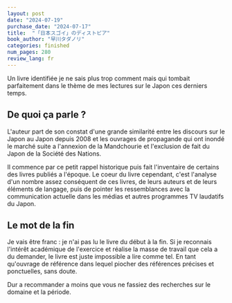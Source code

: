 ```yaml
---
layout: post
date: "2024-07-19"
purchase_date: "2024-07-17"
title:  "「日本スゴイ」のディストピア"
book_author: "早川タダノリ"
categories: finished
num_pages: 280
review_lang: fr
---
```


Un livre identifiée je ne sais plus trop comment mais qui tombait parfaitement dans le thème de mes lectures sur le Japon ces derniers temps.

## De quoi ça parle ?

L'auteur part de son constat d'une grande similarité entre les discours sur le Japon au Japon depuis 2008 et les ouvrages de propagande qui ont inondé le marché suite a l'annexion de la Mandchourie et l'exclusion de fait du Japon de la Société des Nations.

Il commence par ce petit rappel historique puis fait l'inventaire de certains des livres publiés a l'époque. Le coeur du livre cependant, c'est l'analyse d'un nombre assez conséquent de ces livres, de leurs auteurs et de leurs éléments de langage, puis de pointer les ressemblances avec la communication actuelle dans les médias et autres programmes TV laudatifs du Japon.

## Le mot de la fin

Je vais être franc : je n'ai pas lu le livre du début à la fin. Si je reconnais l'intérêt académique de l'exercice et réalise la masse de travail que cela a du demander, le livre est juste impossible a lire comme tel. En tant qu'ouvrage de référence dans lequel piocher des références précises et ponctuelles, sans doute. 

Dur a recommander a moins que vous ne fassiez des recherches sur le domaine et la période.